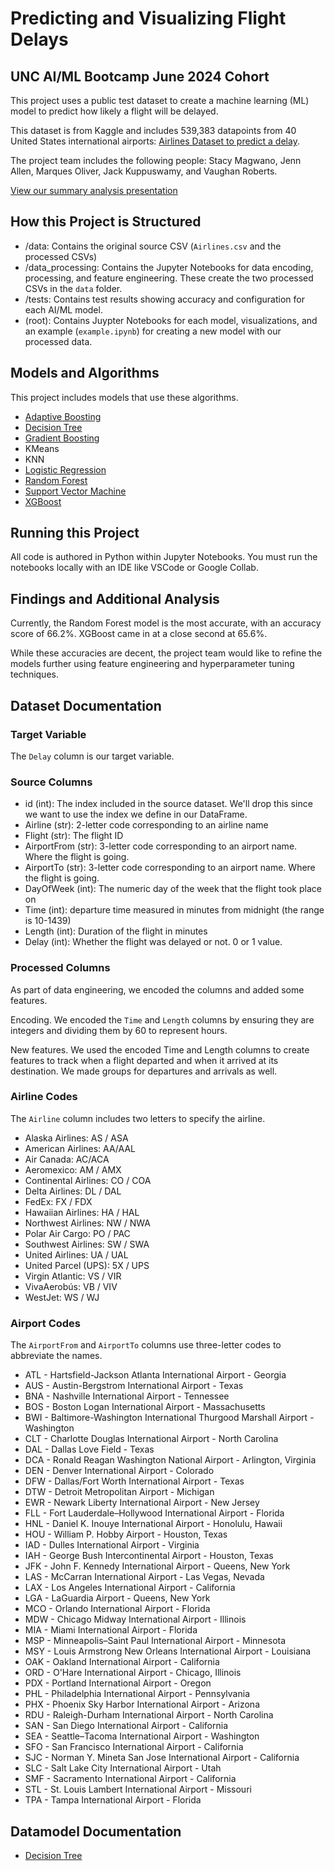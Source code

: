 # Predicting and Visualizing Flight Delays

## UNC AI/ML Bootcamp June 2024 Cohort

This project uses a public test dataset to create a machine learning (ML) model to predict how likely a flight will be delayed.

This dataset is from Kaggle and includes 539,383 datapoints from 40 United States international airports: [Airlines Dataset to predict a delay](https://www.kaggle.com/datasets/jimschacko/airlines-dataset-to-predict-a-delay).

The project team includes the following people: Stacy Magwano, Jenn Allen, Marques Oliver, Jack Kuppuswamy, and Vaughan Roberts.

[View our summary analysis presentation](https://docs.google.com/presentation/d/1j_SaOMO-UZ-eV1NtbN1Ck1CINe3boqKGDHTgbj5EA2c/edit#slide=id.p)

## How this Project is Structured

* /data: Contains the original source CSV (`Airlines.csv` and the processed CSVs)
* /data_processing: Contains the Jupyter Notebooks for data encoding, processing, and feature engineering. These create the two processed CSVs in the `data` folder.
* /tests: Contains test results showing accuracy and configuration for each AI/ML model.
* (root): Contains Juypter Notebooks for each model, visualizations, and an example (`example.ipynb`) for creating a new model with our processed data.

## Models and Algorithms

This project includes models that use these algorithms.

* [Adaptive Boosting](/ada_boost.ipynb)
* [Decision Tree](/decision_tree.ipynb)
* [Gradient Boosting](/gradient_boost.ipynb)
* KMeans
* KNN
* [Logistic Regression](/logistic_regression.ipynb)
* [Random Forest](/random_forest.ipynb)
* [Support Vector Machine](/svm.ipynb)
* [XGBoost](/xgboost.ipynb)

## Running this Project

All code is authored in Python within Jupyter Notebooks. You must run the notebooks locally with an IDE like VSCode or Google Collab.

## Findings and Additional Analysis

Currently, the Random Forest model is the most accurate, with an accuracy score of 66.2%. XGBoost came in at a close second at 65.6%.

While these accuracies are decent, the project team would like to refine the models further using feature engineering and hyperparameter tuning techniques.

## Dataset Documentation

### Target Variable

The `Delay` column is our target variable.

### Source Columns

* id (int): The index included in the source dataset. We'll drop this since we want to use the index we define in our DataFrame.
* Airline (str): 2-letter code corresponding to an airline name
* Flight (str): The flight ID
* AirportFrom (str): 3-letter code corresponding to an airport name. Where the flight is going.
* AirportTo (str): 3-letter code corresponding to an airport name. Where the flight is going.
* DayOfWeek (int): The numeric day of the week that the flight took place on
* Time (int): departure time measured in minutes from midnight (the range is 10-1439)
* Length (int): Duration of the flight in minutes
* Delay (int): Whether the flight was delayed or not. 0 or 1 value.

### Processed Columns

As part of data engineering, we encoded the columns and added some features.

Encoding. We encoded the `Time` and `Length` columns by ensuring they are integers and dividing them by 60 to represent hours.

New features. We used the encoded Time and Length columns to create features to track when a flight departed and when it arrived at its destination. We made groups for departures and arrivals as well.

### Airline Codes

The `Airline` column includes two letters to specify the airline. 

* Alaska Airlines: AS / ASA
* American Airlines: AA/AAL
* Air Canada: AC/ACA
* Aeromexico: AM / AMX
* Continental Airlines: CO / COA
* Delta Airlines: DL / DAL
* FedEx: FX / FDX
* Hawaiian Airlines: HA / HAL
* Northwest Airlines: NW / NWA
* Polar Air Cargo: PO / PAC
* Southwest Airlines: SW / SWA
* United Airlines: UA / UAL
* United Parcel (UPS): 5X / UPS
* Virgin Atlantic: VS / VIR
* VivaAerobús: VB / VIV
* WestJet: WS / WJ

### Airport Codes

The `AirportFrom` and `AirportTo` columns use three-letter codes to abbreviate the names.

* ATL - Hartsfield-Jackson Atlanta International Airport - Georgia
* AUS - Austin-Bergstrom International Airport - Texas
* BNA - Nashville International Airport - Tennessee
* BOS - Boston Logan International Airport - Massachusetts
* BWI - Baltimore-Washington International Thurgood Marshall Airport - Washington
* CLT - Charlotte Douglas International Airport - North Carolina
* DAL - Dallas Love Field - Texas
* DCA - Ronald Reagan Washington National Airport - Arlington, Virginia
* DEN - Denver International Airport - Colorado
* DFW - Dallas/Fort Worth International Airport - Texas
* DTW - Detroit Metropolitan Airport - Michigan
* EWR - Newark Liberty International Airport - New Jersey
* FLL - Fort Lauderdale–Hollywood International Airport - Florida
* HNL - Daniel K. Inouye International Airport - Honolulu, Hawaii
* HOU - William P. Hobby Airport - Houston, Texas
* IAD - Dulles International Airport - Virginia
* IAH - George Bush Intercontinental Airport - Houston, Texas
* JFK - John F. Kennedy International Airport - Queens, New York
* LAS - McCarran International Airport - Las Vegas, Nevada
* LAX - Los Angeles International Airport - California
* LGA - LaGuardia Airport - Queens, New York
* MCO - Orlando International Airport - Florida
* MDW - Chicago Midway International Airport - Illinois
* MIA - Miami International Airport - Florida
* MSP - Minneapolis–Saint Paul International Airport - Minnesota
* MSY - Louis Armstrong New Orleans International Airport - Louisiana
* OAK - Oakland International Airport - California
* ORD - O'Hare International Airport - Chicago, Illinois
* PDX - Portland International Airport - Oregon
* PHL - Philadelphia International Airport - Pennsylvania
* PHX - Phoenix Sky Harbor International Airport - Arizona
* RDU - Raleigh-Durham International Airport - North Carolina
* SAN - San Diego International Airport - California
* SEA - Seattle–Tacoma International Airport - Washington
* SFO - San Francisco International Airport - California
* SJC - Norman Y. Mineta San Jose International Airport - California
* SLC - Salt Lake City International Airport - Utah
* SMF - Sacramento International Airport - California
* STL - St. Louis Lambert International Airport - Missouri
* TPA - Tampa International Airport - Florida

## Datamodel Documentation

* [Decision Tree](/README_DecisionTreeModel.md)
